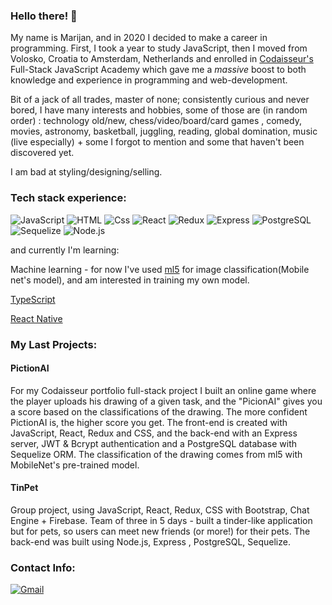 ### Hello there! 👋

My name is Marijan, and in 2020 I decided to make a career in programming.
First, I took a year to study JavaScript, then I moved from Volosko, Croatia to Amsterdam, Netherlands and enrolled in [Codaisseur's](https://codaisseur.com/) Full-Stack JavaScript Academy which gave me a _massive_ boost to both knowledge and experience in programming and web-development.

Bit of a jack of all trades, master of none; consistently curious and never bored, I have many interests and hobbies, some of those are (in random order) : technology old/new, chess/video/board/card games , comedy, movies, astronomy, basketball, juggling, reading, global domination, music (live especially) + some I forgot to mention and some that haven't been discovered yet.

I am bad at styling/designing/selling.

### Tech stack experience:

  <p>
   <img alt="JavaScript" src="https://img.shields.io/badge/JavaScript-F7DF1E?logo=javascript&logoColor=white&style=for-the-badge" />
  <img alt="HTML" src="https://img.shields.io/badge/HTML-E34F26?logo=html5&logoColor=white&style=for-the-badge" />
  <img alt="Css" src="https://img.shields.io/badge/CSS-1572B6?logo=css3&logoColor=white&style=for-the-badge" />
  <img alt="React" src="https://img.shields.io/badge/React-61DAFB?logo=react&logoColor=white&style=for-the-badge" />
  <img alt="Redux" src="https://img.shields.io/badge/Redux-764ABC?logo=redux&logoColor=white&style=for-the-badge" />
  <img alt="Express" src="https://img.shields.io/badge/Express-000000?logo=express&logoColor=white&style=for-the-badge" />
  <img alt="PostgreSQL" src="https://img.shields.io/badge/PostgreSQL-4169E1?logo=postgresql&logoColor=white&style=for-the-badge" />
  <img alt="Sequelize" src="https://img.shields.io/badge/Sequelize-52B0E7?logo=sequelize&logoColor=white&style=for-the-badge" />
  <img alt="Node.js" src="https://img.shields.io/badge/Node.js-339933?logo=node.js&logoColor=white&style=for-the-badge" />
 
  
 and currently I'm learning:
  <p>
  Machine learning - for now I've used <a href="https://ml5js.org/">ml5<a> for image classification(Mobile net's model), and am interested in training my own model.
  </p><p>
 <a href="https://www.typescriptlang.org/">TypeScript<a>
  </p> <a href="https://reactnative.dev/">React Native<a>
  </p>

### My Last Projects:

#### PictionAI

For my Codaisseur portfolio full-stack project I built an online game where the player uploads his drawing of a given task, and the "PicionAI" gives you a score based on the classifications of the drawing. The more confident PictionAI is, the higher score you get. The front-end is created with JavaScript, React, Redux and CSS, and the back-end with an Express server, JWT & Bcrypt authentication and a PostgreSQL database with Sequelize ORM. The classification of the drawing comes from ml5 with MobileNet's pre-trained model.

#### TinPet

Group project, using JavaScript, React, Redux, CSS with Bootstrap, Chat Engine + Firebase.
Team of three in 5 days - built a tinder-like application but for pets, so users can meet new friends (or more!) for their pets.
The back-end was built using Node.js, Express , PostgreSQL, Sequelize.

### Contact Info:

  <p>
 
  <a href="mailto:marijan.muftic@gmail.com"><img alt="Gmail" src="https://img.shields.io/badge/Gmail-EA4335?logo=gmail&logoColor=white&style=for-the-badge" /></a>
  </p>
